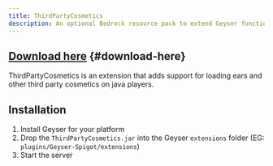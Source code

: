 ```yaml
---
title: ThirdPartyCosmetics
description: An optional Bedrock resource pack to extend Geyser functionality.
---
```


## [Download here](https://download.geysermc.org/v2/projects/thirdpartycosmetics/versions/latest/builds/latest/downloads/thirdpartycosmetics) {#download-here}

ThirdPartyCosmetics is an extension that adds support for loading ears and other third party cosmetics on java players.

## Installation
1. Install Geyser for your platform
2. Drop the `ThirdPartyCosmetics.jar` into the Geyser `extensions` folder (EG: `plugins/Geyser-Spigot/extensions`)
3. Start the server